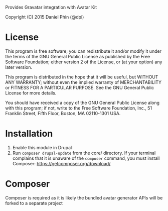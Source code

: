 Provides Gravatar integration with Avatar Kit

Copyright (C) 2015 Daniel Phin (@dpi)

# License

This program is free software; you can redistribute it and/or modify
it under the terms of the GNU General Public License as published by
the Free Software Foundation; either version 2 of the License, or
(at your option) any later version.

This program is distributed in the hope that it will be useful,
but WITHOUT ANY WARRANTY; without even the implied warranty of
MERCHANTABILITY or FITNESS FOR A PARTICULAR PURPOSE.  See the
GNU General Public License for more details.

You should have received a copy of the GNU General Public License along
with this program; if not, write to the Free Software Foundation, Inc.,
51 Franklin Street, Fifth Floor, Boston, MA 02110-1301 USA.

# Installation

 1. Enable this module in Drupal
 2. Run `composer drupal-update` from the core/ directory.
    If your terminal complains that it is unaware of the `composer` command, you
    must install Composer: https://getcomposer.org/download/

# Composer

Composer is required as it is likely the bundled avatar generator APIs will be
forked to a separate project